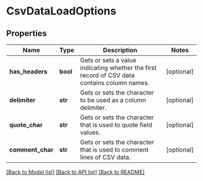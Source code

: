 # CsvDataLoadOptions

## Properties
Name | Type | Description | Notes
------------ | ------------- | ------------- | -------------
**has_headers** | **bool** | Gets or sets a value indicating whether the first record of CSV data contains column names. | [optional] 
**delimiter** | **str** | Gets or sets the character to be used as a column delimiter. | [optional] 
**quote_char** | **str** | Gets or sets the character that is used to quote field values. | [optional] 
**comment_char** | **str** | Gets or sets the character that is used to comment lines of CSV data. | [optional] 

[[Back to Model list]](../README.md#documentation-for-models) [[Back to API list]](../README.md#documentation-for-api-endpoints) [[Back to README]](../README.md)

